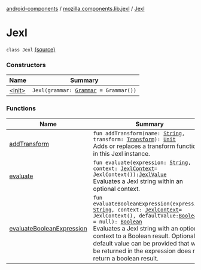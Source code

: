 [android-components](../../index.md) / [mozilla.components.lib.jexl](../index.md) / [Jexl](./index.md)

# Jexl

`class Jexl` [(source)](https://github.com/mozilla-mobile/android-components/blob/master/components/lib/jexl/src/main/java/mozilla/components/lib/jexl/Jexl.kt#L19)

### Constructors

| Name | Summary |
|---|---|
| [&lt;init&gt;](-init-.md) | `Jexl(grammar: `[`Grammar`](../../mozilla.components.lib.jexl.grammar/-grammar/index.md)` = Grammar())` |

### Functions

| Name | Summary |
|---|---|
| [addTransform](add-transform.md) | `fun addTransform(name: `[`String`](https://kotlinlang.org/api/latest/jvm/stdlib/kotlin/-string/index.html)`, transform: `[`Transform`](../../mozilla.components.lib.jexl.evaluator/-transform.md)`): `[`Unit`](https://kotlinlang.org/api/latest/jvm/stdlib/kotlin/-unit/index.html)<br>Adds or replaces a transform function in this Jexl instance. |
| [evaluate](evaluate.md) | `fun evaluate(expression: `[`String`](https://kotlinlang.org/api/latest/jvm/stdlib/kotlin/-string/index.html)`, context: `[`JexlContext`](../../mozilla.components.lib.jexl.evaluator/-jexl-context/index.md)` = JexlContext()): `[`JexlValue`](../../mozilla.components.lib.jexl.value/-jexl-value/index.md)<br>Evaluates a Jexl string within an optional context. |
| [evaluateBooleanExpression](evaluate-boolean-expression.md) | `fun evaluateBooleanExpression(expression: `[`String`](https://kotlinlang.org/api/latest/jvm/stdlib/kotlin/-string/index.html)`, context: `[`JexlContext`](../../mozilla.components.lib.jexl.evaluator/-jexl-context/index.md)` = JexlContext(), defaultValue: `[`Boolean`](https://kotlinlang.org/api/latest/jvm/stdlib/kotlin/-boolean/index.html)`? = null): `[`Boolean`](https://kotlinlang.org/api/latest/jvm/stdlib/kotlin/-boolean/index.html)<br>Evaluates a Jexl string with an optional context to a Boolean result. Optionally a default value can be provided that will be returned in the expression does not return a boolean result. |
